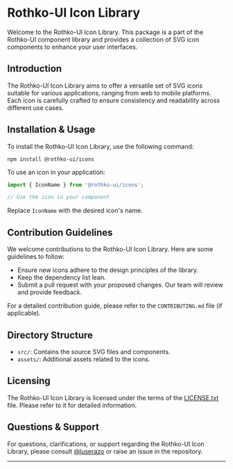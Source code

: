 # Rothko-UI Icon Library

Welcome to the Rothko-UI Icon Library. This package is a part of the Rothko-UI component library and provides a collection of SVG icon components to enhance your user interfaces.

## Introduction

The Rothko-UI Icon Library aims to offer a versatile set of SVG icons suitable for various applications, ranging from web to mobile platforms. Each icon is carefully crafted to ensure consistency and readability across different use cases.

## Installation & Usage

To install the Rothko-UI Icon Library, use the following command:

```
npm install @rothko-ui/icons
```

To use an icon in your application:

```javascript
import { IconName } from '@rothko-ui/icons';

// Use the icon in your component
```

Replace `IconName` with the desired icon's name.

## Contribution Guidelines

We welcome contributions to the Rothko-UI Icon Library. Here are some guidelines to follow:

- Ensure new icons adhere to the design principles of the library.
- Keep the dependency list lean.
- Submit a pull request with your proposed changes. Our team will review and provide feedback.

For a detailed contribution guide, please refer to the `CONTRIBUTING.md` file (if applicable).

## Directory Structure

- `src/`: Contains the source SVG files and components.
- `assets/`: Additional assets related to the icons.

## Licensing

The Rothko-UI Icon Library is licensed under the terms of the [LICENSE.txt](LICENSE.txt) file. Please refer to it for detailed information.

## Questions & Support

For questions, clarifications, or support regarding the Rothko-UI Icon Library, please consult [@luserazo](https://github.com/luserazo) or raise an issue in the repository.

---
